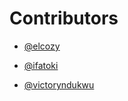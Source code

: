 # Contributors

- [@elcozy](https://github.com/elcozy)

- [@ifatoki](https://github.com/ifatoki)

- [@victoryndukwu](https://github.com/victoryndukwu)
